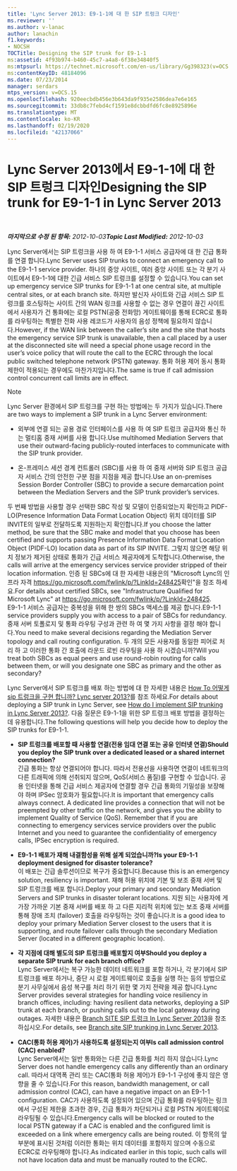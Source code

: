 ```yaml
---
title: 'Lync Server 2013: E9-1-1에 대 한 SIP 트렁크 디자인'
ms.reviewer: ''
ms.author: v-lanac
author: lanachin
f1.keywords:
- NOCSH
TOCTitle: Designing the SIP trunk for E9-1-1
ms:assetid: 4f93b974-b460-45c7-a4a8-6f38e34840f5
ms:mtpsurl: https://technet.microsoft.com/en-us/library/Gg398323(v=OCS.15)
ms:contentKeyID: 48184096
ms.date: 07/23/2014
manager: serdars
mtps_version: v=OCS.15
ms.openlocfilehash: 920eecbdb456e3b643da9f935e2586dea7e6e165
ms.sourcegitcommit: 33db8c7febd4cf1591e8dcbbdfd6fc8e8925896e
ms.translationtype: MT
ms.contentlocale: ko-KR
ms.lasthandoff: 02/19/2020
ms.locfileid: "42137066"
---
```

<div data-xmlns="http://www.w3.org/1999/xhtml">

<div class="topic" data-xmlns="http://www.w3.org/1999/xhtml" data-msxsl="urn:schemas-microsoft-com:xslt" data-cs="http://msdn.microsoft.com/">

<div data-asp="https://msdn2.microsoft.com/asp">

# <a name="designing-the-sip-trunk-for-e9-1-1-in-lync-server-2013"></a><span data-ttu-id="1e8ba-102">Lync Server 2013에서 E9-1-1에 대 한 SIP 트렁크 디자인</span><span class="sxs-lookup"><span data-stu-id="1e8ba-102">Designing the SIP trunk for E9-1-1 in Lync Server 2013</span></span>

</div>

<div id="mainSection">

<div id="mainBody">

<span> </span>

<span data-ttu-id="1e8ba-103">_**마지막으로 수정 된 항목:** 2012-10-03_</span><span class="sxs-lookup"><span data-stu-id="1e8ba-103">_**Topic Last Modified:** 2012-10-03_</span></span>

<span data-ttu-id="1e8ba-104">Lync Server에서는 SIP 트렁크을 사용 하 여 E9-1-1 서비스 공급자에 대 한 긴급 통화를 연결 합니다.</span><span class="sxs-lookup"><span data-stu-id="1e8ba-104">Lync Server uses SIP trunks to connect an emergency call to the E9-1-1 service provider.</span></span> <span data-ttu-id="1e8ba-105">하나의 중앙 사이트, 여러 중앙 사이트 또는 각 분기 사이트에서 E9-1-1에 대한 긴급 서비스 SIP 트렁크를 설정할 수 있습니다.</span><span class="sxs-lookup"><span data-stu-id="1e8ba-105">You can set up emergency service SIP trunks for E9-1-1 at one central site, at multiple central sites, or at each branch site.</span></span> <span data-ttu-id="1e8ba-106">하지만 발신자 사이트와 긴급 서비스 SIP 트렁크를 호스팅하는 사이트 간의 WAN 링크를 사용할 수 없는 경우 연결이 끊긴 사이트에서 사용자가 건 통화에는 로컬 PSTN(공중 전화망) 게이트웨이를 통해 ECRC로 통화를 라우팅하는 특별한 전화 사용 레코드가 사용자의 음성 정책에 필요하지 않습니다.</span><span class="sxs-lookup"><span data-stu-id="1e8ba-106">However, if the WAN link between the caller’s site and the site that hosts the emergency service SIP trunk is unavailable, then a call placed by a user at the disconnected site will need a special phone usage record in the user’s voice policy that will route the call to the ECRC through the local public switched telephone network (PSTN) gateway.</span></span> <span data-ttu-id="1e8ba-107">통화 허용 제어 동시 통화 제한이 적용되는 경우에도 마찬가지입니다.</span><span class="sxs-lookup"><span data-stu-id="1e8ba-107">The same is true if call admission control concurrent call limits are in effect.</span></span>

<div>


> [!NOTE]  
> <span data-ttu-id="1e8ba-108">Lync Server 환경에서 SIP 트렁크를 구현 하는 방법에는 두 가지가 있습니다.</span><span class="sxs-lookup"><span data-stu-id="1e8ba-108">There are two ways to implement a SIP trunk in a Lync Server environment:</span></span> 
> <UL>
> <LI>
> <P><span data-ttu-id="1e8ba-109">외부에 연결 되는 공용 경로 인터페이스를 사용 하 여 SIP 트렁크 공급자와 통신 하는 멀티홈 중재 서버를 사용 합니다.</span><span class="sxs-lookup"><span data-stu-id="1e8ba-109">Use multihomed Mediation Servers that use their outward-facing publicly-routed interfaces to communicate with the SIP trunk provider.</span></span></P>
> <LI>
> <P><span data-ttu-id="1e8ba-110">온-프레미스 세션 경계 컨트롤러 (SBC)를 사용 하 여 중재 서버와 SIP 트렁크 공급자 서비스 간의 안전한 구분 점을 지점을 제공 합니다.</span><span class="sxs-lookup"><span data-stu-id="1e8ba-110">Use an on-premises Session Border Controller (SBC) to provide a secure demarcation point between the Mediation Servers and the SIP trunk provider’s services.</span></span></P></LI></UL><span data-ttu-id="1e8ba-111">두 번째 방법을 사용할 경우 선택한 SBC 작성 및 모델이 인증되었는지 확인하고 PIDF-LO(Presence Information Data Format Location Object) 위치 데이터를 SIP INVITE의 일부로 전달하도록 지원하는지 확인합니다.</span><span class="sxs-lookup"><span data-stu-id="1e8ba-111">If you choose the latter method, be sure that the SBC make and model that you choose has been certified and supports passing Presence Information Data Format Location Object (PIDF-LO) location data as part of its SIP INVITE.</span></span> <span data-ttu-id="1e8ba-112">그렇지 않으면 해당 위치 정보가 제거된 상태로 통화가 긴급 서비스 제공자에게 도착합니다.</span><span class="sxs-lookup"><span data-stu-id="1e8ba-112">Otherwise, the calls will arrive at the emergency services service provider stripped of their location information.</span></span> <span data-ttu-id="1e8ba-113">인증 된 SBCs에 대 한 자세한 내용은의 "Microsoft Lync의 인프라 자격 <A href="https://go.microsoft.com/fwlink/p/?linkid=248425">https://go.microsoft.com/fwlink/p/?LinkId=248425</A>확인"을 참조 하세요.</span><span class="sxs-lookup"><span data-stu-id="1e8ba-113">For details about certified SBCs, see "Infrastructure Qualified for Microsoft Lync" at <A href="https://go.microsoft.com/fwlink/p/?linkid=248425">https://go.microsoft.com/fwlink/p/?LinkId=248425</A>.</span></span><BR><span data-ttu-id="1e8ba-114">E9-1-1 서비스 공급자는 중복성을 위해 한 쌍의 SBCs 액세스를 제공 합니다.</span><span class="sxs-lookup"><span data-stu-id="1e8ba-114">E9-1-1 service providers supply you with access to a pair of SBCs for redundancy.</span></span> <span data-ttu-id="1e8ba-115">중재 서버 토폴로지 및 통화 라우팅 구성과 관련 하 여 몇 가지 사항을 결정 해야 합니다.</span><span class="sxs-lookup"><span data-stu-id="1e8ba-115">You need to make several decisions regarding the Mediation Server topology and call routing configuration.</span></span> <span data-ttu-id="1e8ba-116">두 개의 모든 사용자를 동일한 피어로 처리 하 고 이러한 통화 간 호출에 라운드 로빈 라우팅을 사용 하 시겠습니까?</span><span class="sxs-lookup"><span data-stu-id="1e8ba-116">Will you treat both SBCs as equal peers and use round-robin routing for calls between them, or will you designate one SBC as primary and the other as secondary?</span></span>



</div>

<span data-ttu-id="1e8ba-117">Lync Server에서 SIP 트렁크를 배포 하는 방법에 대 한 자세한 내용은 [How To 어떻게 sip 트렁크을 구현 합니까? Lync server 2013?](lync-server-2013-how-do-i-implement-sip-trunking.md)를 참조 하세요.</span><span class="sxs-lookup"><span data-stu-id="1e8ba-117">For details about deploying a SIP trunk in Lync Server, see [How do I implement SIP trunking in Lync Server 2013?](lync-server-2013-how-do-i-implement-sip-trunking.md).</span></span> <span data-ttu-id="1e8ba-118">다음 질문은 E9-1-1을 위한 SP 트렁크 배포 방법을 결정하는 데 유용합니다.</span><span class="sxs-lookup"><span data-stu-id="1e8ba-118">The following questions will help you decide how to deploy the SIP trunks for E9-1-1.</span></span>

  - <span data-ttu-id="1e8ba-119">**SIP 트렁크를 배포할 때 사용할 연결(전용 임대 연결 또는 공유 인터넷 연결)**</span><span class="sxs-lookup"><span data-stu-id="1e8ba-119">**Should you deploy the SIP trunk over a dedicated leased or a shared internet connection?**</span></span>  
    <span data-ttu-id="1e8ba-p105">긴급 통화는 항상 연결되어야 합니다. 따라서 전용선을 사용하면 연결이 네트워크의 다른 트래픽에 의해 선취되지 않으며, QoS(서비스 품질)를 구현할 수 있습니다. 공용 인터넷을 통해 긴급 서비스 제공자에 연결할 경우 긴급 통화의 기밀성을 보장해야 하며 IPSec 암호화가 필요합니다.</span><span class="sxs-lookup"><span data-stu-id="1e8ba-p105">It is important that emergency calls always connect. A dedicated line provides a connection that will not be preempted by other traffic on the network, and gives you the ability to implement Quality of Service (QoS). Remember that if you are connecting to emergency services service providers over the public Internet and you need to guarantee the confidentiality of emergency calls, IPSec encryption is required.</span></span>

<!-- end list -->

  - <span data-ttu-id="1e8ba-123">**E9-1-1 배포가 재해 내결함성을 위해 설계 되었습니까?**</span><span class="sxs-lookup"><span data-stu-id="1e8ba-123">**Is your E9-1-1 deployment designed for disaster tolerance?**</span></span>  
    <span data-ttu-id="1e8ba-124">이 배포는 긴급 솔루션이므로 복구가 중요합니다.</span><span class="sxs-lookup"><span data-stu-id="1e8ba-124">Because this is an emergency solution, resiliency is important.</span></span> <span data-ttu-id="1e8ba-125">재해 허용 위치에 기본 및 보조 중재 서버 및 SIP 트렁크를 배포 합니다.</span><span class="sxs-lookup"><span data-stu-id="1e8ba-125">Deploy your primary and secondary Mediation Servers and SIP trunks in disaster tolerant locations.</span></span> <span data-ttu-id="1e8ba-126">지원 되는 사용자에 게 가장 가까운 기본 중재 서버를 배포 하 고 다른 지리적 위치에 있는 보조 중재 서버를 통해 장애 조치 (failover) 호출을 라우팅하는 것이 좋습니다.</span><span class="sxs-lookup"><span data-stu-id="1e8ba-126">It is a good idea to deploy your primary Mediation Server closest to the users that it is supporting, and route failover calls through the secondary Mediation Server (located in a different geographic location).</span></span>

<!-- end list -->

  - <span data-ttu-id="1e8ba-127">**각 지점에 대해 별도의 SIP 트렁크를 배포할지 여부**</span><span class="sxs-lookup"><span data-stu-id="1e8ba-127">**Should you deploy a separate SIP trunk for each branch office?**</span></span>  
    <span data-ttu-id="1e8ba-128">Lync Server에서는 복구 가능한 데이터 네트워크를 포함 하거나, 각 분기에서 SIP 트렁크를 배포 하거나, 중단 시 로컬 게이트웨이로 호출을 실행 하는 등의 방법으로 분기 사무실에서 음성 복구를 처리 하기 위한 몇 가지 전략을 제공 합니다.</span><span class="sxs-lookup"><span data-stu-id="1e8ba-128">Lync Server provides several strategies for handling voice resiliency in branch offices, including: having resilient data networks, deploying a SIP trunk at each branch, or pushing calls out to the local gateway during outages.</span></span> <span data-ttu-id="1e8ba-129">자세한 내용은 [Branch SITE SIP 트렁크 In Lync Server 2013](lync-server-2013-branch-site-sip-trunking.md)을 참조 하십시오.</span><span class="sxs-lookup"><span data-stu-id="1e8ba-129">For details, see [Branch site SIP trunking in Lync Server 2013](lync-server-2013-branch-site-sip-trunking.md).</span></span>

<!-- end list -->

  - <span data-ttu-id="1e8ba-130">**CAC(통화 허용 제어)가 사용하도록 설정되는지 여부**</span><span class="sxs-lookup"><span data-stu-id="1e8ba-130">**Is call admission control (CAC) enabled?**</span></span>  
    <span data-ttu-id="1e8ba-131">Lync Server에서는 일반 통화와는 다른 긴급 통화를 처리 하지 않습니다.</span><span class="sxs-lookup"><span data-stu-id="1e8ba-131">Lync Server does not handle emergency calls any differently than an ordinary call.</span></span> <span data-ttu-id="1e8ba-132">따라서 대역폭 관리 또는 CAC(통화 허용 제어)가 E9-1-1 구성에 좋지 않은 영향을 줄 수 있습니다.</span><span class="sxs-lookup"><span data-stu-id="1e8ba-132">For this reason, bandwidth management, or call admission control (CAC), can have a negative impact on an E9-1-1 configuration.</span></span> <span data-ttu-id="1e8ba-133">CAC가 사용하도록 설정되어 있으며 긴급 통화를 라우팅하는 링크에서 구성된 제한을 초과한 경우, 긴급 통화가 차단되거나 로컬 PSTN 게이트웨이로 라우팅될 수 있습니다.</span><span class="sxs-lookup"><span data-stu-id="1e8ba-133">Emergency calls will be blocked or routed to the local PSTN gateway if a CAC is enabled and the configured limit is exceeded on a link where emergency calls are being routed.</span></span> <span data-ttu-id="1e8ba-134">이 항목의 앞 부분에 표시된 것처럼 이러한 통화는 위치 데이터를 포함하지 않으며 수동으로 ECRC로 라우팅해야 합니다.</span><span class="sxs-lookup"><span data-stu-id="1e8ba-134">As indicated earlier in this topic, such calls will not have location data and must be manually routed to the ECRC.</span></span>

</div>

<span> </span>

</div>

</div>

</div>

